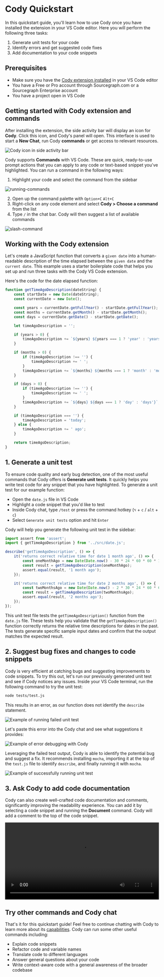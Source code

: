 # Cody Quickstart

<p class="subtitle">In this quickstart guide, you'll learn how to use Cody once you have installed the extension in your VS Code editor. Here you will perform the following three tasks:</p>

1. Generate unit tests for your code
2. Identify errors and get suggested code fixes
3. Add documentation to your code snippets

## Prerequisites

- Make sure you have the [Cody extension installed](overview/install-vscode.md) in your VS Code editor
- You have a Free or Pro account through Sourcegraph.com or a Sourcegraph Enterprise account
- You have a project open in VS Code

## Getting started with Cody extension and commands

After installing the extension, the side activity bar will display an icon for **Cody**. Click this icon, and Cody's panel will open. This interface is used to start a **New Chat**, run Cody **commands** or get access to relevant resources.

![Cody icon in side activity bar ](https://storage.googleapis.com/sourcegraph-assets/Docs/cody-quickstart/cody-icon-vs-code.png)

Cody supports **Commands** with VS Code. These are quick, ready-to-use prompt actions that you can apply to any code or text-based snippet you've highlighted. You can run a command in the following ways:

1. Highlight your code and select the command from the sidebar

![running-commands](https://storage.googleapis.com/sourcegraph-assets/Docs/using-commands.png)

2. Open up the command palette with `Option+C` `Alt+C`
3. Right-click on any code element and select **Cody > Choose a command** from the list
4. Type `/` in the chat bar. Cody will then suggest a list of available commands

![slash-command](https://storage.googleapis.com/sourcegraph-assets/Docs/slash-command-trigger.png)

## Working with the Cody extension

Let's create a JavaScript function that converts a `given date` into a human-readable description of the time elapsed between the `given date` and the `current date`. This example uses a starter boilerplate code that helps you set up and run three tasks with the Cody VS Code extension.

Here's the code for the date elapsed function:

```js
function getTimeAgoDescription(dateString) {
	const startDate = new Date(dateString);
	const currentDate = new Date();

	const years = currentDate.getFullYear() - startDate.getFullYear();
	const months = currentDate.getMonth() - startDate.getMonth();
	const days = currentDate.getDate() - startDate.getDate();

	let timeAgoDescription = '';

	if (years > 0) {
		timeAgoDescription += `${years} ${years === 1 ? 'year' : 'years'}`;
	}

	if (months > 0) {
		if (timeAgoDescription !== '') {
			timeAgoDescription += ' ';
		}
		timeAgoDescription += `${months} ${months === 1 ? 'month' : 'months'}`;
	}

	if (days > 0) {
		if (timeAgoDescription !== '') {
			timeAgoDescription += ' ';
		}
		timeAgoDescription += `${days} ${days === 1 ? 'day' : 'days'}`;
	}

	if (timeAgoDescription === '') {
		timeAgoDescription = 'today';
	} else {
		timeAgoDescription += ' ago';
	}

	return timeAgoDescription;
}
```

## 1. Generate a unit test

To ensure code quality and early bug detection, one of the most useful commands that Cody offers is **Generate unit tests**. It quickly helps you write test code for any snippet that you have highlighted. To generate a unit test for our example function:

- Open the `date.js` file in VS Code
- Highlight a code snippet that you'd like to test
- Inside Cody chat, type `/test` or press the command hotkey (`⌥` + `c` / `alt` + `c`)
- Select `Generate unit tests` option and hit `Enter`

Cody will help you generate the following unit test in the sidebar:

```js
import assert from 'assert';
import { getTimeAgoDescription } from '../src/date.js';

describe('getTimeAgoDescription', () => {
	it('returns correct relative time for date 1 month ago', () => {
		const oneMonthAgo = new Date(Date.now() - 30 * 24 * 60 * 60 * 1000).toISOString().split('T')[0];
		const result = getTimeAgoDescription(oneMonthAgo);
		assert.equal(result, '1 month ago');
	});

	it('returns correct relative time for date 2 months ago', () => {
		const twoMonthsAgo = new Date(Date.now() - 2 * 30 * 24 * 60 * 60 * 1000).toISOString().split('T')[0];
		const result = getTimeAgoDescription(twoMonthsAgo);
		assert.equal(result, '2 months ago');
	});
});

```

This unit test file tests the `getTimeAgoDescription()` function from the `date.js` file. These tests help you validate that the `getTimeAgoDescription()` function correctly returns the relative time descriptions for dates in the past. The tests generate specific sample input dates and confirm that the output matches the expected result.

## 2. Suggest bug fixes and changes to code snippets

Cody is very efficient at catching bugs and suggesting improvements to code snippets. To try this out, let's run our previously generated unit test and see if Cody notices any issues. Inside your VS Code terminal, run the following command to try the unit test:

```bash
node tests/test.js
```

This results in an error, as our function does not identify the `describe` statement.

![Example of running failed unit test ](https://storage.googleapis.com/sourcegraph-assets/Docs/cody-quickstart/unit-test-fail.png)

Let's paste this error into the Cody chat and see what suggestions it provides:

![Example of error debugging with Cody ](https://storage.googleapis.com/sourcegraph-assets/Docs/cody-quickstart/debug-with-cody.png)

Leveraging the failed test output, Cody is able to identify the potential bug and suggest a fix. It recommends installing `mocha`, importing it at the top of the `test.js` file to identify `describe`, and finally running it with `mocha`.

![Example of successfully running unit test ](https://storage.googleapis.com/sourcegraph-assets/Docs/cody-quickstart/passed-tests.png)

## 3. Ask Cody to add code documentation

Cody can also create well-crafted code documentation and comments, significantly improving the readability experience.
You can add it by selecting a code snippet and running the **Document** command. Cody will add a comment to the top of the code snippet.

<video width="1920" height="1080" loop playsinline controls style="width: 100%; height: auto; max-width: 50rem">
  <source src="https://storage.googleapis.com/sourcegraph-assets/Docs/Media/code-comments-cody.mp4" type="video/mp4">
</video>

## Try other commands and Cody chat

That's it for this quickstart guide! Feel free to continue chatting with Cody to learn more about its [capabilities](capabilities.md). Cody can run some other useful commands including:

- Explain code snippets
- Refactor code and variable names
- Translate code to different languages
- Answer general questions about your code
- Write context-aware code with a general awareness of the broader codebase

[cody-with-sourcegraph]: overview//cody-with-sourcegraph.md
